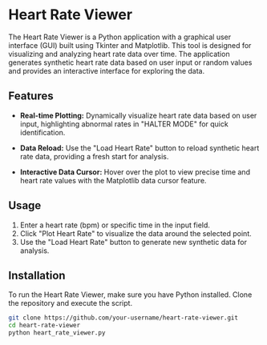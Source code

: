 # Heart Rate Viewer

The Heart Rate Viewer is a Python application with a graphical user interface (GUI) built using Tkinter and Matplotlib. This tool is designed for visualizing and analyzing heart rate data over time. The application generates synthetic heart rate data based on user input or random values and provides an interactive interface for exploring the data.

## Features

- **Real-time Plotting:** Dynamically visualize heart rate data based on user input, highlighting abnormal rates in "HALTER MODE" for quick identification.

- **Data Reload:** Use the "Load Heart Rate" button to reload synthetic heart rate data, providing a fresh start for analysis.

- **Interactive Data Cursor:** Hover over the plot to view precise time and heart rate values with the Matplotlib data cursor feature.

## Usage

1. Enter a heart rate (bpm) or specific time in the input field.
2. Click "Plot Heart Rate" to visualize the data around the selected point.
3. Use the "Load Heart Rate" button to generate new synthetic data for analysis.

## Installation

To run the Heart Rate Viewer, make sure you have Python installed. Clone the repository and execute the script.

```bash
git clone https://github.com/your-username/heart-rate-viewer.git
cd heart-rate-viewer
python heart_rate_viewer.py
